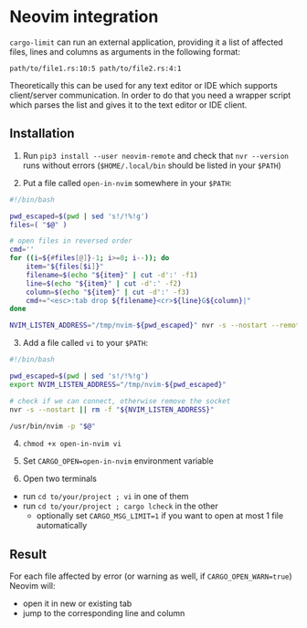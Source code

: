 # Neovim integration
`cargo-limit` can run an external application, providing it a list of affected files, lines and columns as arguments in the following format:

```
path/to/file1.rs:10:5 path/to/file2.rs:4:1
```

Theoretically this can be used for any text editor or IDE which supports client/server communication. In order to do that you need a wrapper script which parses the list and gives it to the text editor or IDE client.

## Installation
1. Run `pip3 install --user neovim-remote` and check that `nvr --version` runs without errors (`$HOME/.local/bin` should be listed in your `$PATH`)

2. Put a file called `open-in-nvim` somewhere in your `$PATH`:
```bash
#!/bin/bash

pwd_escaped=$(pwd | sed 's!/!%!g')
files=( "$@" )

# open files in reversed order
cmd=''
for ((i=${#files[@]}-1; i>=0; i--)); do
    item="${files[$i]}"
    filename=$(echo "${item}" | cut -d':' -f1)
    line=$(echo "${item}" | cut -d':' -f2)
    column=$(echo "${item}" | cut -d':' -f3)
    cmd+="<esc>:tab drop ${filename}<cr>${line}G${column}|"
done

NVIM_LISTEN_ADDRESS="/tmp/nvim-${pwd_escaped}" nvr -s --nostart --remote-send "${cmd}"
```

3. Add a file called `vi` to your `$PATH`:
```bash
#!/bin/bash

pwd_escaped=$(pwd | sed 's!/!%!g')
export NVIM_LISTEN_ADDRESS="/tmp/nvim-${pwd_escaped}"

# check if we can connect, otherwise remove the socket
nvr -s --nostart || rm -f "${NVIM_LISTEN_ADDRESS}"

/usr/bin/nvim -p "$@"
```

4. `chmod +x open-in-nvim vi`

5. Set `CARGO_OPEN=open-in-nvim` environment variable

6. Open two terminals
- run `cd to/your/project ; vi` in one of them
- run `cd to/your/project ; cargo lcheck` in the other
    - optionally set `CARGO_MSG_LIMIT=1` if you want to open at most 1 file automatically

## Result
For each file affected by error (or warning as well, if `CARGO_OPEN_WARN=true`) Neovim will:
- open it in new or existing tab
- jump to the corresponding line and column
